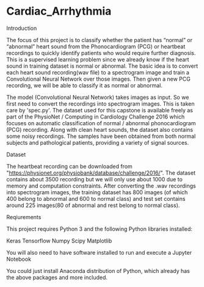 # Cardiac_Arrhythmia

Introduction

The focus of this project is to classify whether the patient has “normal” or “abnormal” heart sound from the Phonocardiogram (PCG) or heartbeat recordings to quickly identify patients who would require further diagnosis. This is a supervised learning problem since we already know if the heart sound in training dataset is normal or abnormal. The basic idea is to convert each heart sound recording(wav file) to a spectrogram image and train a Convolutional Neural Network over those images. Then given a new PCG recording, we will be able to classify it as normal or abnormal.

The model (Convolutional Neural Network) takes images as input. So we first need to convert the recordings into spectrogram images. This is taken care by 'spec.py'. The dataset used for this capstone is available freely as part of the PhysioNet / Computing in Cardiology Challenge 2016 which focuses on automatic classification of normal / abnormal phonocardiogram (PCG) recording. Along with clean heart sounds, the dataset also contains some noisy recordings. The samples have been obtained from both normal subjects and pathological patients, providing a variety of signal sources.

Dataset

The heartbeat recording can be downloaded from "https://physionet.org/physiobank/database/challenge/2016/". The dataset contains about 3500 recording but we will only use about 1000 due to memory and computation constraints. After converting the .wav recordings into spectrogram images, the training dataset has 800 images (of which 400 belong to abnormal and 600 to normal class) and test set contains around 225 images(80 of abnormal and rest belong to normal class).

Reqiurements

This project requires Python 3 and the following Python libraries installed:

Keras
Tensorflow
Numpy
Scipy
Matplotlib

You will also need to have software installed to run and execute a Jupyter Notebook

You could just install Anaconda distribution of Python, which already has the above packages and more included.

